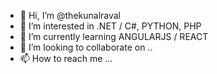 - 👋 Hi, I’m @thekunalraval
- 👀 I’m interested in .NET / C#, PYTHON, PHP
- 🌱 I’m currently learning ANGULARJS / REACT
- 💞️ I’m looking to collaborate on ..
- 📫 How to reach me ...

<!---
thekunalraval/thekunalraval is a ✨ special ✨ repository because its `README.md` (this file) appears on your GitHub profile.
You can click the Preview link to take a look at your changes.
--->
